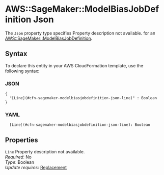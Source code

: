 # AWS::SageMaker::ModelBiasJobDefinition Json<a name="aws-properties-sagemaker-modelbiasjobdefinition-json"></a>

<a name="aws-properties-sagemaker-modelbiasjobdefinition-json-description"></a>The `Json` property type specifies Property description not available\. for an [AWS::SageMaker::ModelBiasJobDefinition](aws-resource-sagemaker-modelbiasjobdefinition.md)\.

## Syntax<a name="aws-properties-sagemaker-modelbiasjobdefinition-json-syntax"></a>

To declare this entity in your AWS CloudFormation template, use the following syntax:

### JSON<a name="aws-properties-sagemaker-modelbiasjobdefinition-json-syntax.json"></a>

```
{
  "[Line](#cfn-sagemaker-modelbiasjobdefinition-json-line)" : Boolean
}
```

### YAML<a name="aws-properties-sagemaker-modelbiasjobdefinition-json-syntax.yaml"></a>

```
  [Line](#cfn-sagemaker-modelbiasjobdefinition-json-line): Boolean
```

## Properties<a name="aws-properties-sagemaker-modelbiasjobdefinition-json-properties"></a>

`Line` <a name="cfn-sagemaker-modelbiasjobdefinition-json-line"></a>
Property description not available\.  
_Required_: No  
_Type_: Boolean  
_Update requires_: [Replacement](https://docs.aws.amazon.com/AWSCloudFormation/latest/UserGuide/using-cfn-updating-stacks-update-behaviors.html#update-replacement)
